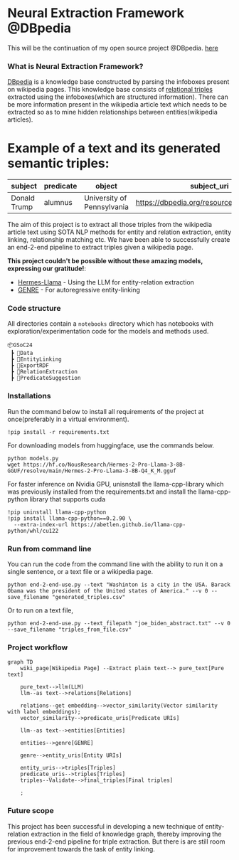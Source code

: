 # Neural Extraction Framework @DBpedia

This will be the continuation of my open source project @DBpedia. [here](https://github.com/dbpedia/neural-extraction-framework/tree/main/GSoC24)

### What is Neural Extraction Framework?
[DBpedia](https://www.dbpedia.org/) is a knowledge base constructed by parsing the infoboxes present on wikipedia pages. This knowledge base consists of [relational triples](https://en.wikipedia.org/wiki/Semantic_triple) extracted using the infoboxes(which are structured information). There can be more information present in the wikipedia article text which needs to be extracted so as to mine hidden relationships between entities(wikipedia articles). 

# Example of a text and its generated semantic triples:

| subject | predicate | object | subject_uri | predicate_uri | object_uri |
| ------------- | ------------- | ------------- | ------------- | ------------- | ------------- |
| Donald Trump  | alumnus  | University of Pennsylvania  | https://dbpedia.org/resource/Donald_Trump | http://dbpedia.org/ontology/alumni | https://dbpedia.org/resource/University_of_Pennsylvania |

The aim of this project is to extract all those triples from the wikipedia article text using SOTA NLP methods for entity and relation extraction, entity linking, relationship matching etc. We have been able to successfully create an end-2-end pipeline to extract triples given a wikipedia page.

**This project couldn't be possible without these amazing models, expressing our gratitude!**:
- [Hermes-Llama](https://huggingface.co/models?search=hermes) - Using the LLM for entity-relation extraction
- [GENRE](https://github.com/facebookresearch/GENRE) - For autoregressive entity-linking
### Code structure
All directories contain a `notebooks` directory which has notebooks with exploration/experimentation code for the models and methods used. 
```
📦GSoC24
 ┣ 📂Data
 ┣ 📂EntityLinking
 ┣ 📂ExportRDF
 ┣ 📂RelationExtraction
 ┣ 📂PredicateSuggestion
```

### Installations 
Run the command below to install all requirements of the project at once(preferably in a virtual environment).
```
!pip install -r requirements.txt
```

For downloading models from huggingface, use the commands below.
```
python models.py
wget https://hf.co/NousResearch/Hermes-2-Pro-Llama-3-8B-GGUF/resolve/main/Hermes-2-Pro-Llama-3-8B-Q4_K_M.gguf
```
For faster inference on Nvidia GPU, unisnstall the llama-cpp-library which was previously installed from the requirements.txt and install the llama-cpp-python library that supports cuda
```
!pip uninstall llama-cpp-python
!pip install llama-cpp-python==0.2.90 \
  --extra-index-url https://abetlen.github.io/llama-cpp-python/whl/cu122
```
### Run from command line
You can run the code from the command line with the ability to run it on a single sentence, or a text file or a wikipedia page.
```
python end-2-end-use.py --text "Washinton is a city in the USA. Barack Obama was the president of the United states of America." --v 0 --save_filename "generated_triples.csv"
```
Or to run on a text file,
```
python end-2-end-use.py --text_filepath "joe_biden_abstract.txt" --v 0 --save_filename "triples_from_file.csv"
```

[//]: # (### Example of using the command line utility:)

[//]: # ()
[//]: # (https://github.com/dbpedia/neural-extraction-framework/assets/84656834/306dc5ae-ff43-404c-bac3-5f77a6ffd3a9)


### Project workflow
```mermaid
graph TD
    wiki_page[Wikipedia Page] --Extract plain text--> pure_text[Pure text]

    pure_text-->llm(LLM)
    llm--as text-->relations[Relations]
    
    relations--get embedding-->vector_similarity(Vector similarity with label embeddings);
    vector_similarity-->predicate_uris[Predicate URIs]

    llm--as text-->entities[Entities]

    entities-->genre[GENRE]

    genre-->entity_uris[Entity URIs]
    
    entity_uris-->triples[Triples]
    predicate_uris-->triples[Triples]
    triples--Validate-->final_triples[Final triples]

    ;
```

### Future scope
This project has been successful in developing a new technique of entity-relation extraction in the field of knowledge graph, thereby improving the previous end-2-end pipeline for triple extraction. But there is are still room for improvement towards the task of entity linking.
